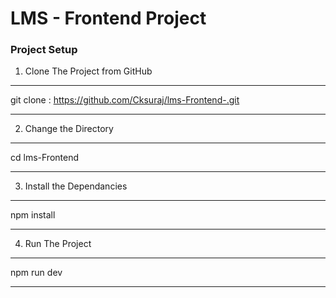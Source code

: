 # LMS - Frontend Project

### Project Setup

1. Clone The Project from GitHub
---
  git clone : https://github.com/Cksuraj/lms-Frontend-.git

---

2. Change the Directory
---
 cd lms-Frontend

---

3. Install the Dependancies
--- 
 npm install

---

4. Run The Project 
---
 npm run dev

---
